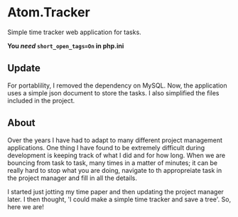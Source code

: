 # Atom.Tracker
Simple time tracker web application for tasks. 

**You _need_ ```short_open_tags=On``` in php.ini**

## Update
For portablility, I removed the dependency on MySQL. Now, the application uses a simple json document to store the tasks. I also simplified the files included in the project.

## About
Over the years I have had to adapt to many different project management applications.  One thing I have found to be extremely difficult during development is keeping track of what I did and for how long.  When we are bouncing from task to task, many times in a matter of minutes; it can be really hard to stop what you are doing, navigate to th appropreiate task in the project manager and fill in all the details.

I started just jotting my time paper and then updating the project manager later. I then thought, 'I could make a simple time tracker and save a tree'.  So, here we are!


